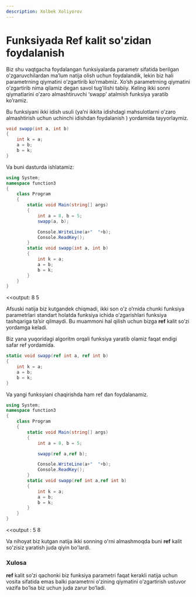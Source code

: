 ```yaml
---
description: Xolbek Xoliyorov
---
```


# Funksiyada Ref kalit so'zidan foydalanish

Biz shu vaqtgacha foydalangan funksiyalarda parametr sifatida berilgan o’zgaruvchilardan ma’lum natija olish uchun foydalandik, lekin biz hali parametrning qiymatini o’zgartirib ko’rmabmiz. Xo’sh parametrning qiymatini o’zgartirib nima qilamiz degan savol tug’ilishi tabiiy. Keling ikki sonni qiymatlarini o’zaro almashtiruvchi ‘swapp’ atalmish funksiya yaratib ko’ramiz.

Bu funksiyani ikki idish usuli \(ya’ni ikkita idishdagi mahsulotlarni o’zaro almashtirish uchun uchinchi idishdan foydalanish \) yordamida tayyorlaymiz.

```csharp
void swapp(int a, int b)
{
    int k = a;
    a = b;
    b = k;
}
```

Va buni dasturda ishlatamiz:

```csharp
using System;
namespace function3
{
    class Program
    {  
        static void Main(string[] args)
        {
            int a = 8, b = 5;
            swapp(a, b);

            Console.WriteLine(a+"  "+b);
            Console.ReadKey();
        }
        static void swapp(int a, int b)
        {
            int k = a;
            a = b;
            b = k;
        }
    }
}
```

&lt;&lt;output: 8    5

  
Afsuski natija biz kutgandek chiqmadi, ikki son o’z o’rnida chunki funksiya parametrlari standart holatda funksiya ichida o’zgarishlari funksiya tashqariga ta’sir qilmaydi. Bu muammoni hal qilish uchun bizga **ref** kalit so’zi yordamga keladi.

Biz yana yuqoridagi algoritm orqali funksiya yaratib olamiz faqat endigi safar ref yordamida.

```csharp
static void swapp(ref int a, ref int b)
{
    int k = a;
    a = b;
    b = k;
}
```

Va yangi funksyiani chaqirishda ham ref dan foydalanamiz.

```csharp
using System;
namespace function3
{
    class Program
    {  
        static void Main(string[] args)
        {
            int a = 8, b = 5;

            swapp(ref a,ref b);

            Console.WriteLine(a+"  "+b);
            Console.ReadKey();
        }
        static void swapp(ref int a,ref int b)
        {
            int k = a;
            a = b;
            b = k;
        }
    }
}
```

&lt;&lt;output : 5    8

Va nihoyat biz kutgan natija ikki sonning o'rni almashmoqda buni **ref** kalit so'zisiz yaratish juda qiyin bo'lardi.

### Xulosa

**ref** kalit so’zi qachonki biz funksiya parametri faqat kerakli natija uchun vosita sifatida emas balki parametrni o’zining qiymatini o’zgartirish ustuvor vazifa bo’lsa biz uchun juda zarur bo’ladi.

